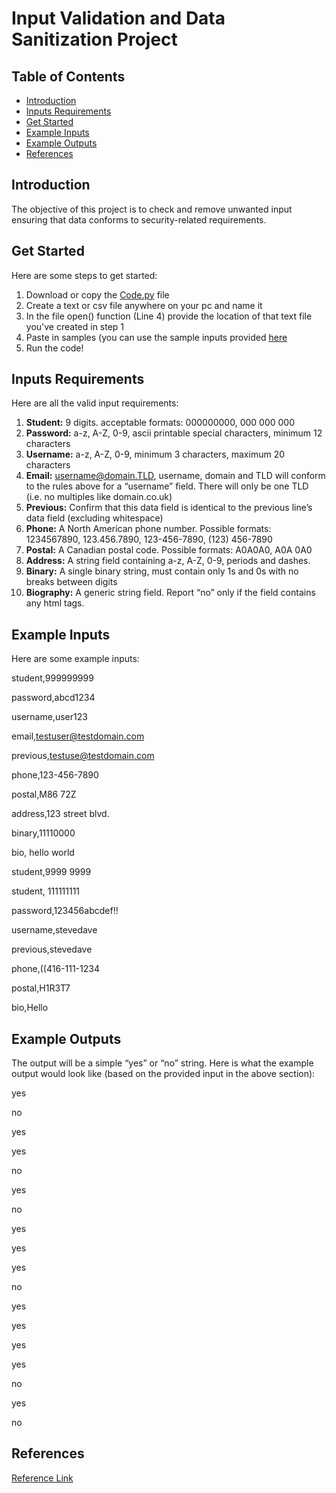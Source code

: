 # Input Validation and Data Sanitization Project

## Table of Contents

- [Introduction](#Introduction)
- [Inputs Requirements](#Inputs-Requirements)
- [Get Started](#Get-Started)
- [Example Inputs](#Example-Inputs)
- [Example Outputs](#Example-Outputs)
- [References](#References)

<h2 id="#Introduction">Introduction</h2>

The objective of this project is to check and remove unwanted input ensuring that data conforms to security-related requirements.

<h2 id="#Get-Started">Get Started</h2>

Here are some steps to get started:

1. Download or copy the [Code.py](https://github.com/JacYuan1/Input-Validation-and-Data-Sanitization-Project/blob/main/Code.py) file
2. Create a text or csv file anywhere on your pc and name it
3. In the file open() function (Line 4) provide the location of that text file you've created in step 1
4. Paste in samples (you can use the sample inputs provided [here](#Example-Inputs)
5. Run the code!

<h2 id="#Inputs-Requirements">Inputs Requirements</h2>

Here are all the valid input requirements:

1. **Student:** 9 digits. acceptable formats: 000000000, 000 000 000
2. **Password:** a-z, A-Z, 0-9, ascii printable special characters, minimum 12 characters
3. **Username:** a-z, A-Z, 0-9, minimum 3 characters, maximum 20 characters
4. **Email:** username@domain.TLD, username, domain and TLD will conform to the rules above for a “username” field. There will only be one TLD (i.e. no multiples like domain.co.uk)
5. **Previous:** Confirm that this data field is identical to the previous line’s data field (excluding whitespace)
6. **Phone:** A North American phone number. Possible formats: 1234567890, 123.456.7890, 123-456-7890, (123) 456-7890
7. **Postal:** A Canadian postal code. Possible formats: A0A0A0, A0A 0A0
8. **Address:** A string field containing a-z, A-Z, 0-9, periods and dashes.
9. **Binary:** A single binary string, must contain only 1s and 0s with no breaks between digits
10. **Biography:** A generic string field. Report “no” only if the field contains any html tags.

<h2 id="#Example-Intputs">Example Inputs</h2>

Here are some example inputs:

student,999999999

password,abcd1234

username,user123

email,testuser@testdomain.com

previous,testuse@testdomain.com 

phone,123-456-7890

postal,M86 72Z

address,123 street blvd.

binary,11110000

bio,  hello world

student,9999 9999

student,   111111111

password,123456abcdef!!

username,stevedave

previous,stevedave

phone,((416-111-1234

postal,H1R3T7

bio,Hello<script>World</script>

<h2 id="#Example-Outputs">Example Outputs</h2>

The output will be a simple “yes” or “no” string. Here is what the example output would look like (based on the provided input in the above section):

yes

no

yes

yes

no

yes

no

yes

yes

yes

no

yes

yes

yes

yes

no

yes

no

## References

[Reference Link](https://github.com/JacYuan1/Input-Validation-and-Data-Sanitization-Project/blob/536a1bd0f0cf73fc16dda56914658a45de1e837b/Reference.pdf)
